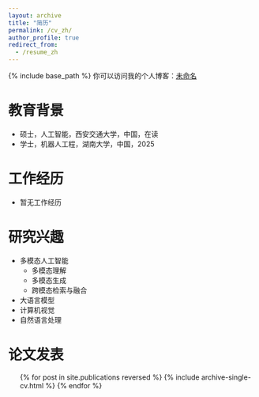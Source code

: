 ```yaml
---
layout: archive
title: "简历"
permalink: /cv_zh/
author_profile: true
redirect_from:
  - /resume_zh
---
```


{% include base_path %}
你可以访问我的个人博客：[未命名](https://digital-garden-chi-eosin.vercel.app/)  

教育背景
======
* 硕士，人工智能，西安交通大学，中国，在读
* 学士，机器人工程，湖南大学，中国，2025

工作经历
======
* 暂无工作经历

研究兴趣
======
* 多模态人工智能
  * 多模态理解
  * 多模态生成
  * 跨模态检索与融合
* 大语言模型
* 计算机视觉
* 自然语言处理

论文发表
======
<ul>{% for post in site.publications reversed %}
  {% include archive-single-cv.html %}
{% endfor %}</ul>